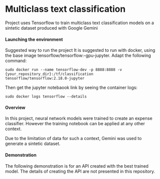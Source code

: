 # Multiclass text classification

Project uses Tensorflow to train multiclass text classification models on a sintetic dataset produced with Google Gemini

#### Launching the environment
Suggested way to run the project
It is suggested to run with docker, using the base image tensorflow/tensorflow:-gpu-jupyter. Adapt the following command:

`sudo docker run --name tensorflow-dev -p 8888:8888 -v {your_repository_dir}:/tf/classification  tensorflow/tensorflow:2.18.0-jupyter`

Then get the jupyter notebaook link by seeing the container logs:

`sudo docker logs tensorflow --details`

#### Overview
In this project, neural network models were trained to create an expense classifier. However the training notebook can be applied at any other context.

Due to the limitation of data for such a context, Gemini was used to generate a sintetic dataset. 

#### Demonstration
The following demonstration is for an API created with the best trained model. The details of creating the API are not presented in this repository.

